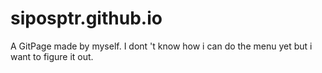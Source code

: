 # siposptr.github.io
A GitPage made by myself.
I dont 't know how i can do the menu yet but i want to figure it out.
